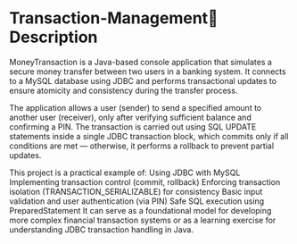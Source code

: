 # Transaction-Management📌 Description
MoneyTransaction is a Java-based console application that simulates a secure money transfer between two users in a banking system. It connects to a MySQL database using JDBC and performs transactional updates to ensure atomicity and consistency during the transfer process.

The application allows a user (sender) to send a specified amount to another user (receiver), only after verifying sufficient balance and confirming a PIN. The transaction is carried out using SQL UPDATE statements inside a single JDBC transaction block, which commits only if all conditions are met — otherwise, it performs a rollback to prevent partial updates.

This project is a practical example of:
Using JDBC with MySQL
Implementing transaction control (commit, rollback)
Enforcing transaction isolation (TRANSACTION_SERIALIZABLE) for consistency
Basic input validation and user authentication (via PIN)
Safe SQL execution using PreparedStatement
It can serve as a foundational model for developing more complex financial transaction systems or as a learning exercise for understanding JDBC transaction handling in Java.

